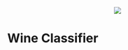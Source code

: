 
<p align="center">
  <img src="https://upload.wikimedia.org/wikipedia/commons/thumb/3/3c/Red_and_white_wine_12-2015.jpg/220px-Red_and_white_wine_12-2015.jpg">
</p>  

# Wine Classifier

